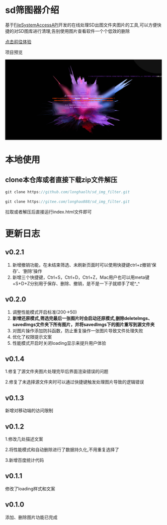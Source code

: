 # sd筛图器介绍

基于[FileSystemAccessAPI](https://wicg.github.io/file-system-access/)开发的在线处理SD出图文件夹图片的工具,可以方便快捷的对SD图库进行清理,告别使用图片查看软件一个个低效的删除

[点击前往体验](https://longhao.tech/SDtool/)

项目预览

![1711367429145](image/README/1711367429145.png)

# 本地使用

## clone本仓库或者直接下载zip文件解压

```javascript
git clone https://github.com/longhaolh/sd_img_filter.git
```

```javascript
git clone https://gitee.com/longhao888/sd_img_filter.git
```

拉取或者解压后直接运行index.html文件即可

# 更新日志

## v0.2.1

1. 新增撤销功能，在未结束筛选、未刷新页面时可以使用快捷键ctrl+z撤销‘保存’、‘删除’操作
2. 新增三个快捷键，Ctrl+S，Ctrl+D，Ctrl+Z，Mac用户也可以用meta键+S+D+Z分别用于保存、删除、撤销，是不是一下子就顺手了呢^_^

## v0.2.0

1. 调整性能模式开启标准(200→50)
2. **新增还原模式,筛选完最后一张图片时会启动还原模式,删除deleteImgs、savedImgs文件夹下所有图片，并将savedImgs下的图片重写到源文件夹**
3. 对图片操作添加防抖函数，防止重复操作一张图片导致文件处理失败
4. 优化了权限提示文案
5. 性能模式开启时关闭loading显示来提升用户体验

## v0.1.4

1.修复了源文件夹图片处理完毕后界面渲染错误的问题

2.修复了未选择源文件夹时可以通过快捷键触发处理图片导致的逻辑错误

## v0.1.3

新增对移动端的访问限制

## v0.1.2

1.修改几处描述文案

2.将性能模式和自动删除进行了数据持久化,不用重复选择了

3.新增百度统计代码

## v0.1.1

修改了loading样式和文案

## v0.1.0

添加、删除图片功能已完成

